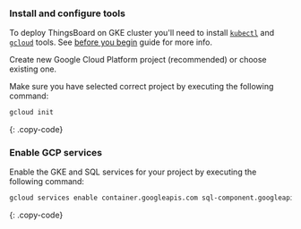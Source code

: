 ### Install and configure tools 

To deploy ThingsBoard on GKE cluster you'll need to install
[`kubectl`](https://kubernetes.io/docs/tasks/tools/) and [`gcloud`](https://cloud.google.com/sdk/downloads) tools.
See [before you begin](https://cloud.google.com/kubernetes-engine/docs/how-to/creating-a-zonal-cluster#before_you_begin) guide for more info.

Create new Google Cloud Platform project (recommended) or choose existing one. 

Make sure you have selected correct project by executing the following command:

```bash
gcloud init
```
{: .copy-code}

### Enable GCP services

Enable the GKE and SQL services for your project by executing the following command:

```bash
gcloud services enable container.googleapis.com sql-component.googleapis.com sqladmin.googleapis.com
```
{: .copy-code}